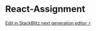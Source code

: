 # React-Assignment

[Edit in StackBlitz next generation editor ⚡️](https://stackblitz.com/~/github.com/LoveKillerzz/React-Assignment)